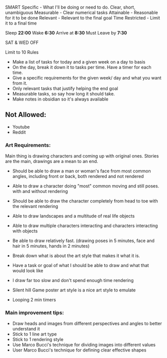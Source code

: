 SMART
Specific - What I'll be doing or need to do. Clear, short, unambiguous
Measurable - Clear numerical tasks 
Attainable - Reasonable for it to be done
Relevant - Relevant to the final goal
Time Restricted - Limit it to a final time


Sleep **22:00**
Wake **6:30** Arrive at **8:30** Must Leave by **7:30**

SAT & WED OFF

Limit to 10 Rules

- Make a list of tasks for today and a given week on a day to basis
- On the day, break it down it to tasks per time. Have a timer for each time.
- Give a specific requirements for the given week/ day and what you want from it.
- Only relevant tasks that justify helping the end goal
- Measurable tasks, so say how long it should take.
- Make notes in obsidian so it's always available

## Not Allowed:

- Youtube
- Reddit

### **Art Requirements:**

Main thing is drawing characters and coming up with original ones. Stories are the main, drawings are a mean to an end.

- Should be able to draw a man or woman's face from most common angles, including front or back, both rendered and not rendered
- Able to draw a character doing "most" common moving and still poses. with and without rendering
- Should be able to draw the character completely from head to toe with the relevant rendering
- Able to draw landscapes and a multitude of real life objects
- Able to draw multiple characters interacting and characters interacting with objects
- Be able to draw relatively fast. (drawing poses in 5 minutes, face and hair in 5 minutes, hands in 2 minutes)
- Break down what is about the art style that makes it what it is.
  
- Have a task or goal of what I should be able to draw and what that would look like
- I draw far too slow and don't spend enough time rendering
- Silent hill Game poster art style is a nice art style to emulate
- Looping 2 min timers

### **Main improvement tips:**

- Draw heads and images from different perspectives and angles to better understand it
- Stick to 1 line art type
- Stick to 1 rendering style
- Use Marco Bucci's technique for dividing images into different values 
- User Marco Bucci's technique for defining clear effective shapes
